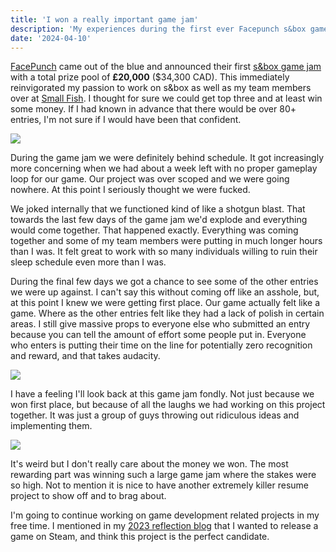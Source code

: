 ```yaml
---
title: 'I won a really important game jam'
description: 'My experiences during the first ever Facepunch s&box game jam'
date: '2024-04-10'
---
```


[FacePunch](https://facepunch.com/) came out of the blue and announced their first [s&box game jam](https://asset.party/c/gamejam1) with a total prize pool of **£20,000** ($34,300 CAD). This immediately reinvigorated my passion to work on s&box
as well as my team members over at [Small Fish](https://smallfi.sh/). I thought for sure we could get top three and at least win some money. If I had known in advance that there would be over 80+ entries, I'm not sure if I would have been that confident.

<Img src="sauna-1.jpg" />

<Heading title="It is so over...?" />

During the game jam we were definitely behind schedule. It got increasingly more concerning when we had about a week left with no proper gameplay loop for our game. Our project was over scoped and we were going nowhere. At this point I seriously thought we were fucked.

We joked internally that we functioned kind of like a shotgun blast. That towards the last few days of the game jam we'd explode and everything would come together. That happened exactly. Everything was coming together and some of my team members were putting in much longer hours than I was. It felt great to work with so many individuals willing to ruin their sleep schedule even more than I was.

During the final few days we got a chance to see some of the other entries we were up against. I can't say this without coming off like an asshole, but, at this point I knew we were getting first place. Our game actually felt like a game. Where as the other entries felt like they had a lack of polish in certain areas. I still give massive props to everyone else who submitted an entry because you can tell the amount of effort some people put in. Everyone who enters is putting their time on the line for potentially zero recognition and reward, and that takes audacity.

<Img src="sauna-2.jpg" />

<Heading title="My overall thoughts" />

I have a feeling I'll look back at this game jam fondly. Not just because we won first place, but because of all the laughs we had working on this project together. It was just a group of guys throwing out ridiculous ideas and implementing them.

<Img src="sauna-3.jpg" />

It's weird but I don't really care about the money we won. The most rewarding part was winning such a large game jam where the stakes were so high. Not to mention it is nice to have another extremely killer resume project to show off and to brag about.

I'm going to continue working on game development related projects in my free time. I mentioned in my [2023 reflection blog](https://matek.dev/blog/one-blog/) that I wanted to release a game on Steam, and think this project is the perfect candidate.

<Spotify src="track/1xHbeaBnk5tV1BEInmVKlw?si=e734aaca1d054726" />
